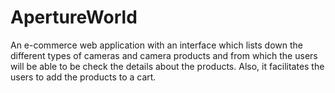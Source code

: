 # ApertureWorld
An e-commerce web application with an interface which lists down the different types of cameras and camera products and from which the users will be able to be check the details about the products. Also, it facilitates the users to add the products to a cart.
